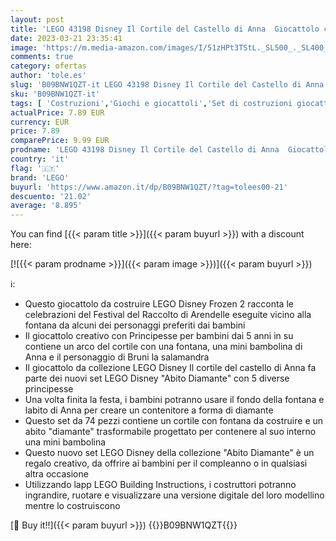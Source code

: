 ```yaml
---
layout: post
title: 'LEGO 43198 Disney Il Cortile del Castello di Anna  Giocattolo con Principessa Frozen 2  Collezione Abito Diamante'
date: 2023-03-21 23:35:41
image: 'https://m.media-amazon.com/images/I/51zHPt3TStL._SL500_._SL400_.jpg'
comments: true
category: ofertas
author: 'tole.es'
slug: 'B09BNW1QZT-it LEGO 43198 Disney Il Cortile del Castello di Anna...'
sku: 'B09BNW1QZT-it'
tags: [ 'Costruzioni','Giochi e giocattoli','Set di costruzioni giocattolo','lego','🇮🇹', ]
actualPrice: 7.89 EUR
currency: EUR
price: 7.89
comparePrice: 9.99 EUR
prodname: 'LEGO 43198 Disney Il Cortile del Castello di Anna  Giocattolo con Principessa Frozen 2  Collezione Abito Diamante'
country: 'it'
flag: '🇮🇹'
brand: 'LEGO'
buyurl: 'https://www.amazon.it/dp/B09BNW1QZT/?tag=tolees00-21'
descuento: '21.02'
average: '8.895'
---
```


You can find [{{< param title >}}]({{< param buyurl >}}) with a discount here:

[![{{< param prodname >}}]({{< param image >}})]({{< param buyurl >}})

ℹ️:

- Questo giocattolo da costruire LEGO Disney Frozen 2 racconta le celebrazioni del Festival del Raccolto di Arendelle eseguite vicino alla fontana da alcuni dei personaggi preferiti dai bambini
- Il giocattolo creativo con Principesse per bambini dai 5 anni in su contiene un arco del cortile con una fontana, una mini bambolina di Anna e il personaggio di Bruni la salamandra
- Il giocattolo da collezione LEGO Disney Il cortile del castello di Anna fa parte dei nuovi set LEGO Disney "Abito Diamante" con 5 diverse principesse
- Una volta finita la festa, i bambini potranno usare il fondo della fontana e labito di Anna per creare un contenitore a forma di diamante
- Questo set da 74 pezzi contiene un cortile con fontana da costruire e un abito "diamante" trasformabile progettato per contenere al suo interno una mini bambolina
- Questo nuovo set LEGO Disney della collezione "Abito Diamante" è un regalo creativo, da offrire ai bambini per il compleanno o in qualsiasi altra occasione
- Utilizzando lapp LEGO Building Instructions, i costruttori potranno ingrandire, ruotare e visualizzare una versione digitale del loro modellino mentre lo costruiscono

[🛒 Buy it!!]({{< param buyurl >}})
{{<world>}}B09BNW1QZT{{</world>}}
